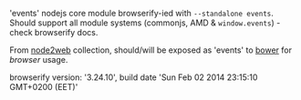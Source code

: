 'events' nodejs core module browserify-ied with `--standalone events`. Should support all module systems (commonjs, AMD & `window.events`) - check browserify docs.

From [node2web](http://github.com/anodynos/node2web) collection,
should/will be exposed as 'events' to [bower](http://bower.io) for *browser* usage.

browserify version: '3.24.10', build date 'Sun Feb 02 2014 23:15:10 GMT+0200 (EET)'
